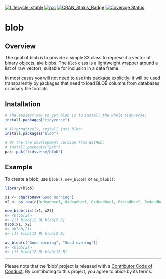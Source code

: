 
<!-- badges: start -->

[![Lifecycle:
stable](https://img.shields.io/badge/lifecycle-stable-brightgreen.svg)](https://lifecycle.r-lib.org/articles/stages.html#stable)
[![rcc](https://github.com/tidyverse/blob/workflows/rcc/badge.svg)](https://github.com/tidyverse/blob/actions)
[![CRAN_Status_Badge](https://www.r-pkg.org/badges/version/blob)](https://cran.r-project.org/package=blob)
[![Coverage
Status](https://codecov.io/gh/tidyverse/blob/branch/main/graph/badge.svg)](https://app.codecov.io/gh/tidyverse/blob)
<!-- badges: end -->

<!-- README.md is generated from README.Rmd. Please edit that file -->

# blob

## Overview

The goal of blob is to provide a simple S3 class to represent a vector
of binary objects, aka blobs. The `blob` class is a lightweight wrapper
around a list of raw vectors, suitable for inclusion in a data frame.

In most cases you will not need to use this package explicitly: it will
be used transparently by packages that need to load BLOB columns from
databases or binary file formats.

## Installation

``` r
# The easiest way to get blob is to install the whole tidyverse:
install.packages("tidyverse")

# Alternatively, install just blob:
install.packages("blob")

# Or the the development version from GitHub:
# install.packages("pak")
pak::pak("tidyverse/blob")
```

## Example

To create a blob, use `blob()`, `new_blob()` or `as_blob()`:

``` r
library(blob)

x1 <- charToRaw("Good morning")
x2 <- as.raw(c(0xdeadbeef, 0xdeadbeef, 0xdeadbeef, 0xdeadbeef, 0xdeadbeef))

new_blob(list(x1, x2))
#> <blob[2]>
#> [1] blob[12 B] blob[5 B]
blob(x1, x2)
#> <blob[2]>
#> [1] blob[12 B] blob[5 B]

as_blob(c("Good morning", "Good evening"))
#> <blob[2]>
#> [1] blob[12 B] blob[12 B]
```

------------------------------------------------------------------------

Please note that the ‘blob’ project is released with a [Contributor Code
of
Conduct](https://github.com/tidyverse/blob/blob/main/CODE_OF_CONDUCT.md).
By contributing to this project, you agree to abide by its terms.
